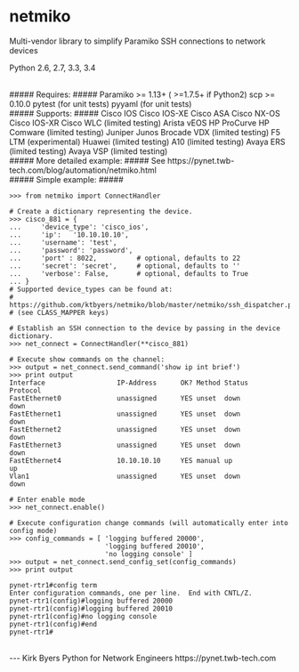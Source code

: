 netmiko
=======

Multi-vendor library to simplify Paramiko SSH connections to network devices

Python 2.6, 2.7, 3.3, 3.4  
  
  
<br>
##### Requires: #####
Paramiko >= 1.13+ ( >=1.7.5+ if Python2)  
scp >= 0.10.0  
pytest (for unit tests)   
pyyaml (for unit tests)   
  
  
<br>  
##### Supports: #####
Cisco IOS  
Cisco IOS-XE  
Cisco ASA  
Cisco NX-OS  
Cisco IOS-XR  
Cisco WLC (limited testing)  
Arista vEOS  
HP ProCurve  
HP Comware (limited testing)  
Juniper Junos  
Brocade VDX (limited testing)  
F5 LTM (experimental)  
Huawei (limited testing)  
A10 (limited testing)  
Avaya ERS (limited testing)  
Avaya VSP (limited testing)  

   
<br>      
##### More detailed example: #####
See https://pynet.twb-tech.com/blog/automation/netmiko.html  
  
  
<br>      
##### Simple example: #####

```
>>> from netmiko import ConnectHandler

# Create a dictionary representing the device.
>>> cisco_881 = {
...     'device_type': 'cisco_ios',
...     'ip':   '10.10.10.10',
...     'username': 'test',
...     'password': 'password',
...     'port' : 8022,          # optional, defaults to 22
...     'secret': 'secret',     # optional, defaults to ''
...     'verbose': False,       # optional, defaults to True
... }
# Supported device_types can be found at:
# https://github.com/ktbyers/netmiko/blob/master/netmiko/ssh_dispatcher.py
# (see CLASS_MAPPER keys)

```

```
# Establish an SSH connection to the device by passing in the device dictionary.
>>> net_connect = ConnectHandler(**cisco_881)

```

```
# Execute show commands on the channel:
>>> output = net_connect.send_command('show ip int brief')
>>> print output
Interface                  IP-Address      OK? Method Status                Protocol
FastEthernet0              unassigned      YES unset  down                  down    
FastEthernet1              unassigned      YES unset  down                  down    
FastEthernet2              unassigned      YES unset  down                  down    
FastEthernet3              unassigned      YES unset  down                  down    
FastEthernet4              10.10.10.10     YES manual up                    up      
Vlan1                      unassigned      YES unset  down                  down    
```

```
# Enter enable mode
>>> net_connect.enable()
```

```
# Execute configuration change commands (will automatically enter into config mode)
>>> config_commands = [ 'logging buffered 20000', 
                        'logging buffered 20010', 
                        'no logging console' ]
>>> output = net_connect.send_config_set(config_commands)
>>> print output

pynet-rtr1#config term
Enter configuration commands, one per line.  End with CNTL/Z.
pynet-rtr1(config)#logging buffered 20000
pynet-rtr1(config)#logging buffered 20010
pynet-rtr1(config)#no logging console
pynet-rtr1(config)#end
pynet-rtr1#

```

  
<br>      
---    
Kirk Byers  
Python for Network Engineers  
https://pynet.twb-tech.com

  
